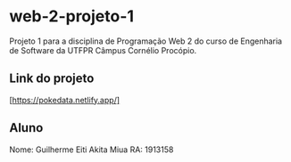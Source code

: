 # web-2-projeto-1

Projeto 1 para a disciplina de Programação Web 2 do curso de Engenharia de Software da UTFPR Câmpus Cornélio Procópio.

## Link do projeto
[https://pokedata.netlify.app/]
## Aluno

Nome: Guilherme Eiti Akita Miua
RA: 1913158

